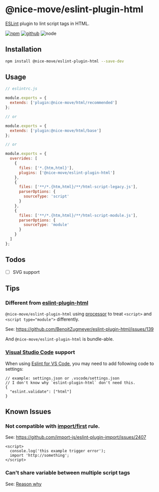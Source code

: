 # @nice-move/eslint-plugin-html

[ESLint] plugin to lint script tags in HTML.

[![npm][npm-badge]][npm-url]
[![github][github-badge]][github-url]
![node][node-badge]

[eslint]: https://eslint.org/
[npm-url]: https://www.npmjs.com/package/@nice-move/eslint-plugin-html
[npm-badge]: https://img.shields.io/npm/v/@nice-move/eslint-plugin-html.svg?style=flat-square&logo=npm
[github-url]: https://github.com/nice-move/eslint-plugin-html
[github-badge]: https://img.shields.io/npm/l/@nice-move/eslint-plugin-html.svg?style=flat-square&colorB=blue&logo=github
[node-badge]: https://img.shields.io/node/v/@nice-move/eslint-plugin-html.svg?style=flat-square&colorB=green&logo=node.js

## Installation

```bash
npm install @nice-move/eslint-plugin-html --save-dev
```

## Usage

```cjs
// eslintrc.js

module.exports = {
  extends: ['plugin:@nice-move/html/recommended']
};

// or

module.exports = {
  extends: ['plugin:@nice-move/html/base']
};

// or

module.exports = {
  overrides: [
    {
      files: ['*.{htm,html}'],
      plugins: ['@nice-move/eslint-plugin-html']
    },
    {
      files: ['**/*.{htm,html}/**/html-script-legacy.js'],
      parserOptions: {
        sourceType: 'script'
      }
    },
    {
      files: ['**/*.{htm,html}/**/html-script-module.js'],
      parserOptions: {
        sourceType: 'module'
      }
    }
  ]
};
```

## Todos

- [ ] SVG support

## Tips

### Different from [eslint-plugin-html](https://github.com/BenoitZugmeyer/eslint-plugin-html)

`@nice-move/eslint-plugin-html` using [processor](https://eslint.org/docs/developer-guide/working-with-plugins#processors-in-plugins) to treat `<script>` and `<script type="module">` differently.

See: https://github.com/BenoitZugmeyer/eslint-plugin-html/issues/139

And `@nice-move/eslint-plugin-html` is bundle-able.

### [Visual Studio Code](https://code.visualstudio.com/) support

When using [Eslint for VS Code](https://marketplace.visualstudio.com/items?itemName=dbaeumer.vscode-eslint), you may need to add following code to settings:

```jsonc
// example: settings.json or .vscode/settings.json
// I don't know why `eslint-plugin-html` don't need this.
{
  "eslint.validate": ["html"]
}
```

## Known Issues

### Not compatible with [import/first](https://github.com/import-js/eslint-plugin-import/blob/main/docs/rules/first.md) rule.

See: https://github.com/import-js/eslint-plugin-import/issues/2407

```xhtml --hack:not-html
<script>
  console.log('this example trigger error');
  import 'http://something';
</script>
```

### Can't share variable between multiple script tags

See: [Reason why](#different-from-eslint-plugin-html)
